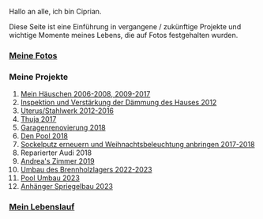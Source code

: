 
Hallo an alle, ich bin Ciprian.

Diese Seite ist eine Einführung in vergangene / zukünftige Projekte und wichtige Momente meines Lebens, die auf Fotos festgehalten wurden.

### [Meine Fotos](./photos/)


### Meine Projekte

1.  [Mein Häuschen 2006-2008, 2009-2017](./projects/cabana/)
1.  [Inspektion und Verstärkung der Dämmung des Hauses 2012](./projects/renovare_casa/)
1.  [Uterus/Stahlwerk 2012-2016](./projects/uterus/)
1.  [Thuja 2017](./projects/taiat_tuia/)
1.  [Garagenrenovierung 2018](./projects/renovare_garaj/)
1.  [Den Pool 2018](./projects/piscina/)
1.  [Sockelputz erneuern und Weihnachtsbeleuchtung anbringen 2017-2018](./projects/reparat_soclu/)
1.  Reparierter Audi 2018
1.  [Andrea's Zimmer 2019](./projects/camera_andrea/)
1.  [Umbau des Brennholzlagers 2022-2023](./projects/renovat_depozit_lemne/)
1.  [Pool Umbau 2023](./projects/schimbat_piscina/)
1.  [Anhänger Spriegelbau 2023](./projects/remorcuta_cadru/)

### [Mein Lebenslauf](./my-cv/)